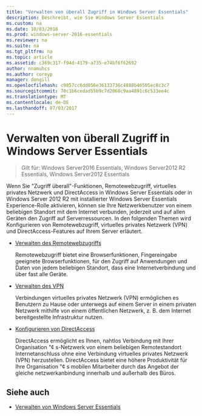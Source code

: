 ```yaml
---
title: "Verwalten von überall Zugriff in Windows Server Essentials"
description: Beschreibt, wie Sie Windows Server Essentials
ms.custom: na
ms.date: 10/03/2016
ms.prod: windows-server-2016-essentials
ms.reviewer: na
ms.suite: na
ms.tgt_pltfrm: na
ms.topic: article
ms.assetid: c369c317-f94d-4179-a735-e74bf6f62692
author: nnamuhcs
ms.author: coreyp
manager: dongill
ms.openlocfilehash: c9857cc6dd056e36133736c4888b46505ec8c3c7
ms.sourcegitcommit: 70c1b6cedad55b9c7d2068c9aa4891c6c533ee4c
ms.translationtype: MT
ms.contentlocale: de-DE
ms.lasthandoff: 07/03/2017
---
```

# <a name="manage-anywhere-access-in-windows-server-essentials"></a>Verwalten von überall Zugriff in Windows Server Essentials

>Gilt für: Windows Server2016 Essentials, Windows Server2012 R2 Essentials, Windows Server2012 Essentials

Wenn Sie "Zugriff überall"-Funktionen, Remotewebzugriff, virtuelles privates Netzwerk und DirectAccess in Windows Server Essentials oder in Windows Server 2012 R2 mit installierter Windows Server Essentials Experience-Rolle aktivieren, können sie Ihre Netzwerkbenutzer von einem beliebigen Standort mit dem Internet verbunden, jederzeit und auf allen Geräten den Zugriff auf Serverressourcen. In den folgenden Themen wird Konfigurieren von Remotewebzugriff, virtuelles privates Netzwerk (VPN) und DirectAccess-Features auf Ihrem Server erläutert.  
  
-   [Verwalten des Remotewebzugriffs](Manage-Remote-Web-Access-in-Windows-Server-Essentials.md)  
  
     Remotewebzugriff bietet eine Browserfunktionen, Fingereingabe geeignete Browserfunktionen, für den Zugriff auf Anwendungen und Daten von jedem beliebigen Standort, dass eine Internetverbindung und über fast alle Geräte.  
  
-   [Verwalten des VPN](Manage-VPN-in-Windows-Server-Essentials.md)  
  
     Verbindungen virtuelles privates Netzwerk (VPN) ermöglichen es Benutzern zu Hause oder unterwegs auf einem Server in einem privaten Netzwerk mithilfe von einem öffentlichen Netzwerk, z. B. dem Internet bereitgestellte Infrastruktur nutzen.  
  
-   [Konfigurieren von DirectAccess](Configure-DirectAccess-in-Windows-Server-Essentials.md)  
  
     DirectAccess ermöglicht es Ihnen, nahtlos Verbindung mit Ihrer Organisation "¢ s-Netzwerk von einem beliebigen Remotestandort Internetanschluss ohne eine Verbindung virtuelles privates Netzwerk (VPN) herzustellen. DirectAccess bietet eine höhere Produktivität für Ihre Organisation "¢ s mobilen Mitarbeiter durch das Angebot der gleiche netzwerkanbindung innerhalb und außerhalb des Büros.  
  
## <a name="see-also"></a>Siehe auch  

-   [Verwalten von Windows Server Essentials](Manage-Windows-Server-Essentials.md)
